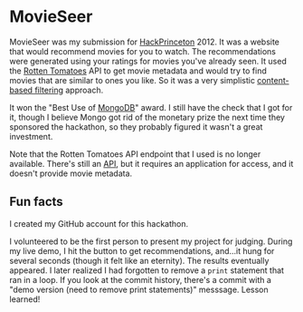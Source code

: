# MovieSeer

MovieSeer was my submission for [HackPrinceton](https://hackprinceton.com/) 2012.
It was a website that would recommend movies for you to watch. The
recommendations were generated using your ratings for movies you've already
seen. It used the [Rotten Tomatoes](https://www.rottentomatoes.com/) API to get
movie metadata and would try to find movies that are similar to ones you like.
So it was a very simplistic [content-based
filtering](https://en.wikipedia.org/wiki/Recommender_system#Content-based_filtering)
approach.

It won the "Best Use of [MongoDB](https://en.wikipedia.org/wiki/MongoDB)"
award. I still have the check that I got for it, though I believe Mongo got rid
of the monetary prize the next time they sponsored the hackathon, so they
probably figured it wasn't a great investment.

Note that the Rotten Tomatoes API endpoint that I used is no longer available.
There's still an [API](https://developer.fandango.com/rotten_tomatoes), but it
requires an application for access, and it doesn't provide movie metadata.

## Fun facts

I created my GitHub account for this hackathon.

I volunteered to be the first person to present my project for judging. During
my live demo, I hit the button to get recommendations, and...it hung for
several seconds (though it felt like an eternity). The results eventually
appeared. I later realized I had forgotten to remove a `print` statement that
ran in a loop. If you look at the commit history, there's a commit with a
"demo version (need to remove print statements)" messsage. Lesson learned!
